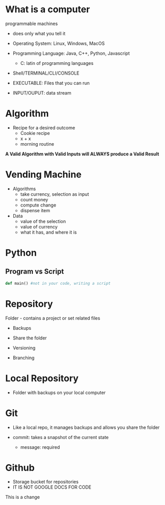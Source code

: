 # What is a computer

programmable machines
- does only what you tell it

- Operating System: Linux, Windows, MacOS
- Programming Language: Java, C++, Python, Javascript
  - C: latin of programming languages
- Shell/TERMINAL/CLI/CONSOLE
- EXECUTABLE: Files that you can run
- INPUT/OUPUT: data stream


# Algorithm

- Recipe for a desired outcome
  - Cookie recipe
  - x + x
  - morning routine

**A Valid Algorithm with Valid Inputs will ALWAYS produce a Valid Result**

# Vending Machine

- Algorithms
  - take currency, selection as input
  - count money
  - compute change
  - dispense item
- Data
  - value of the selection
  - value of currency
  - what it has, and where it is


# Python

## Program vs Script

```py
def main() #not in your code, writing a script
```


# Repository

Folder - contains a project or set related files

- Backups
- Share the folder

- Versioning
- Branching

# Local Repository

- Folder with backups on your local computer

# Git

- Like a local repo, it manages backups and allows you share the folder

- commit: takes a snapshot of the current state
  - message: required

# Github

- Storage bucket for repositories
- IT IS NOT GOOGLE DOCS FOR CODE



This is a change
